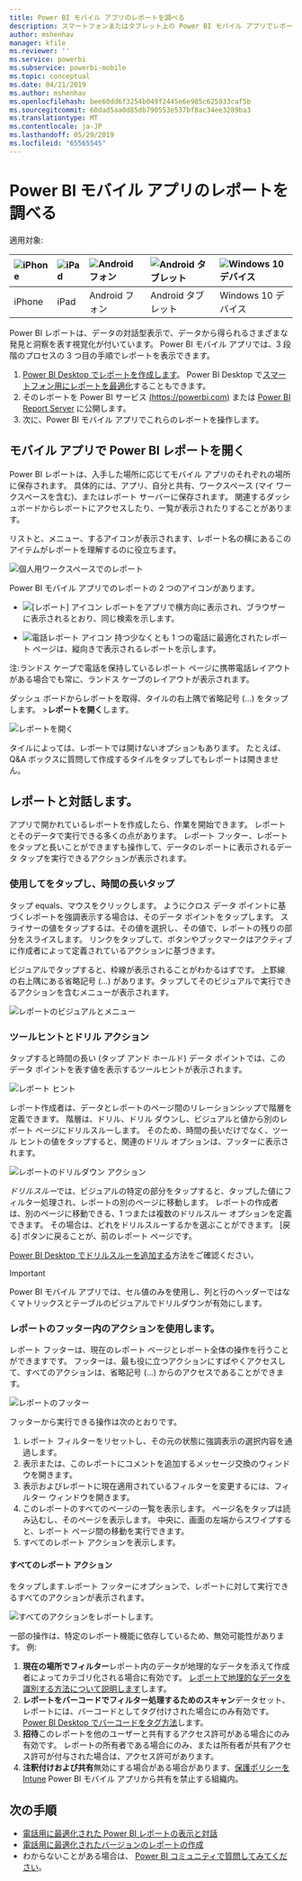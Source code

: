 ```yaml
---
title: Power BI モバイル アプリのレポートを調べる
description: スマートフォンまたはタブレット上の Power BI モバイル アプリでレポートを表示および操作する方法について説明します。 Power BI サービスまたは Power BI Desktop でレポートを作成し、モバイル アプリで操作します。
author: mshenhav
manager: kfile
ms.reviewer: ''
ms.service: powerbi
ms.subservice: powerbi-mobile
ms.topic: conceptual
ms.date: 04/21/2019
ms.author: mshenhav
ms.openlocfilehash: bee60dd6f3254b049f2445e6e985c625933caf5b
ms.sourcegitcommit: 60dad5aa0d85db790553e537bf8ac34ee3289ba3
ms.translationtype: MT
ms.contentlocale: ja-JP
ms.lasthandoff: 05/29/2019
ms.locfileid: "65565545"
---
```

# <a name="explore-reports-in-the-power-bi-mobile-apps"></a>Power BI モバイル アプリのレポートを調べる
適用対象:

| ![iPhone](././media/mobile-reports-in-the-mobile-apps/ios-logo-40-px.png) | ![iPad](././media/mobile-reports-in-the-mobile-apps/ios-logo-40-px.png) | ![Android フォン](././media/mobile-reports-in-the-mobile-apps/android-logo-40-px.png) | ![Android タブレット](././media/mobile-reports-in-the-mobile-apps/android-logo-40-px.png) | ![Windows 10 デバイス](./media/mobile-reports-in-the-mobile-apps/win-10-logo-40-px.png) |
|:--- |:--- |:--- |:--- |:--- |
| iPhone |iPad |Android フォン |Android タブレット |Windows 10 デバイス |

Power BI レポートは、データの対話型表示で、データから得られるさまざまな発見と洞察を表す視覚化が付いています。 Power BI モバイル アプリでは、3 段階のプロセスの 3 つ目の手順でレポートを表示できます。

1. [Power BI Desktop でレポートを作成します](../../desktop-report-view.md)。 Power BI Desktop で[スマートフォン用にレポートを最適化](mobile-apps-view-phone-report.md)することもできます。 
2. そのレポートを Power BI サービス [(https://powerbi.com)](https://powerbi.com) または [Power BI Report Server](../../report-server/get-started.md) に公開します。  
3. 次に、Power BI モバイル アプリでこれらのレポートを操作します。

## <a name="open-a-power-bi-report-in-the-mobile-app"></a>モバイル アプリで Power BI レポートを開く
Power BI レポートは、入手した場所に応じてモバイル アプリのそれぞれの場所に保存されます。 具体的には、アプリ、自分と共有、ワークスペース (マイ ワークスペースを含む)、またはレポート サーバーに保存されます。 関連するダッシュボードからレポートにアクセスしたり、一覧が表示されたりすることがあります。

リストと、メニュー、するアイコンが表示されます、レポート名の横にあるこのアイテムがレポートを理解するのに役立ちます。 

![個人用ワークスペースでのレポート](./media/mobile-reports-in-the-mobile-apps/reports-my-workspace.png) 

Power BI モバイル アプリでのレポートの 2 つのアイコンがあります。

* ![[レポート] アイコン](./media/mobile-reports-in-the-mobile-apps/report-default-icon.png) レポートをアプリで横方向に表示され、ブラウザーに表示されるとおり、同じ検索を示します。

* ![電話レポート アイコン](./media/mobile-reports-in-the-mobile-apps/report-phone-icon.png) 持つ少なくとも 1 つの電話に最適化されたレポート ページは、縦向きで表示されるレポートを示します。 

注:ランドス ケープで電話を保持しているレポート ページに携帯電話レイアウトがある場合でも常に、ランドス ケープのレイアウトが表示されます。 

ダッシュ ボードからレポートを取得、タイルの右上隅で省略記号 (...) をタップします。 >**レポートを開く**します。
  
  ![レポートを開く](./media/mobile-reports-in-the-mobile-apps/power-bi-android-open-report-tile.png)
  
  タイルによっては、レポートでは開けないオプションもあります。 たとえば、Q&A ボックスに質問して作成するタイルをタップしてもレポートは開きません。 
  
## <a name="interacting-with-reports"></a>レポートと対話します。
アプリで開かれているレポートを作成したら、作業を開始できます。 レポートとそのデータで実行できる多くの点があります。 レポート フッター、レポートをタップと長いことができますも操作して、データのレポートに表示されるデータ タップを実行できるアクションが表示されます。

### <a name="using-tap-and-long-tap"></a>使用してをタップし、時間の長いタップ
タップ equals、マウスをクリックします。 ようにクロス データ ポイントに基づくレポートを強調表示する場合は、そのデータ ポイントをタップします。
スライサーの値をタップするは、その値を選択し、その値で、レポートの残りの部分をスライスします。 リンクをタップして、ボタンやブックマークはアクティブに作成者によって定義されているアクションに基づきます。

ビジュアルでタップすると、枠線が表示されることがわかるはずです。 上罫線の右上隅にある省略記号 (...) があります。タップしてそのビジュアルで実行できるアクションを含むメニューが表示されます。

![レポートのビジュアルとメニュー](./media/mobile-reports-in-the-mobile-apps/report-visual-menu.png)

### <a name="tooltip-and-drill-actions"></a>ツールヒントとドリル アクション

タップすると時間の長い (タップ アンド ホールド) データ ポイントでは、このデータ ポイントを表す値を表示するツールヒントが表示されます。 

![レポート ヒント](./media/mobile-reports-in-the-mobile-apps/report-tooltip.png)

レポート作成者は、データとレポートのページ間のリレーションシップで階層を定義できます。 階層は、ドリル、ドリル ダウンし、ビジュアルと値から別のレポート ページにドリルスルーします。 そのため、時間の長いだけでなく、ツール ヒントの値をタップすると、関連のドリル オプションは、フッターに表示されます。 

![レポートのドリルダウン アクション](./media/mobile-reports-in-the-mobile-apps/report-drill-actions.png)

*ドリルスルー*では、ビジュアルの特定の部分をタップすると、タップした値にフィルター処理され、レポートの別のページに移動します。  レポートの作成者は、別のページに移動できる、1 つまたは複数のドリルスルー オプションを定義できます。 その場合は、どれをドリルスルーするかを選ぶことができます。 [戻る] ボタンに戻ることが、前のレポート ページです。

[Power BI Desktop でドリルスルーを追加する](../../desktop-drillthrough.md)方法をご確認ください。
   
   > [!IMPORTANT]
   > Power BI モバイル アプリでは、セル値のみを使用し、列と行のヘッダーではなくマトリックスとテーブルのビジュアルでドリルダウンが有効にします。
   
   
   
### <a name="using-the-actions-in-the-report-footer"></a>レポートのフッター内のアクションを使用します。
レポート フッターは、現在のレポート ページとレポート全体の操作を行うことができますです。 フッターは、最も役に立つアクションにすばやくアクセスして、すべてのアクションは、省略記号 (...) からのアクセスであることができます。

![レポートのフッター](./media/mobile-reports-in-the-mobile-apps/report-footer.png)

フッターから実行できる操作は次のとおりです。
1) レポート フィルターをリセットし、その元の状態に強調表示の選択内容を通過します。
2) 表示または、このレポートにコメントを追加するメッセージ交換のウィンドウを開きます。
3) 表示およびレポートに現在適用されているフィルターを変更するには、フィルター ウィンドウを開きます。
4) このレポートのすべてのページの一覧を表示します。 ページ名をタップは読み込むし、そのページを表示します。
中央に、画面の左端からスワイプすると、レポート ページ間の移動を実行できます。
5) すべてのレポート アクションを表示します。

#### <a name="all-report-actions"></a>すべてのレポート アクション
をタップします.レポート フッターにオプションで、レポートに対して実行できるすべてのアクションが表示されます。 

![すべてのアクションをレポートします。](./media/mobile-reports-in-the-mobile-apps/report-all-actions.png)

一部の操作は、特定のレポート機能に依存しているため、無効可能性があります。
例:
1) **現在の場所でフィルター**レポート内のデータが地理的なデータを添えて作成者によってカテゴリ化される場合に有効です。 [レポートで地理的なデータを識別する方法について説明します](https://docs.microsoft.com/power-bi/desktop-mobile-geofiltering)します。
2) **レポートをバーコードでフィルター処理するためのスキャン**データセット、レポートには、バーコードとしてタグ付けされた場合にのみ有効です。 [Power BI Desktop でバーコードをタグ方法](https://docs.microsoft.com/power-bi/desktop-mobile-barcodes)します。 
3) **招待**このレポートを他のユーザーと共有するアクセス許可がある場合にのみ有効です。 レポートの所有者である場合にのみ、または所有者が共有アクセス許可が付与された場合は、アクセス許可があります。
4) **注釈付けおよび共有**無効にする場合がある場合があります、[保護ポリシーを Intune](https://docs.microsoft.com/intune/app-protection-policies) Power BI モバイル アプリから共有を禁止する組織内。 

## <a name="next-steps"></a>次の手順
* [電話用に最適化された Power BI レポートの表示と対話](mobile-apps-view-phone-report.md)
* [電話用に最適化されたバージョンのレポートの作成](../../desktop-create-phone-report.md)
* わからないことがある場合は、 [Power BI コミュニティで質問してみてください](http://community.powerbi.com/)。

